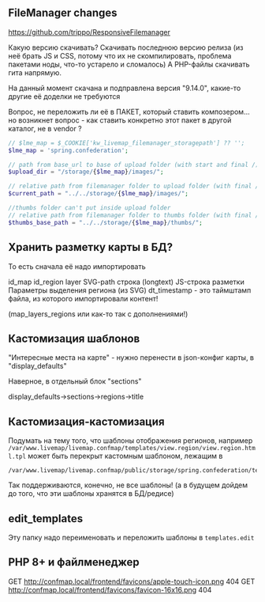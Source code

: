 ## FileManager changes

https://github.com/trippo/ResponsiveFilemanager

Какую версию скачивать? 
Скачивать последнюю версию релиза (из неё брать JS и CSS, потому что их не скомпилировать, проблема пакетами ноды, что-то устарело и сломалось)
А PHP-файлы скачивать гита напрямую.

На данный момент скачана и подправлена версия "9.14.0", какие-то другие её доделки не требуются

Вопрос, не переложить ли её в ПАКЕТ, который ставить композером... но возникнет вопрос - как ставить конкретно этот пакет в другой каталог, не в vendor ?


```php
// $lme_map = $_COOKIE['kw_livemap_filemanager_storagepath'] ?? '';
$lme_map = 'spring.confederation';

// path from base_url to base of upload folder (with start and final /)
$upload_dir = "/storage/{$lme_map}/images/";

// relative path from filemanager folder to upload folder (with final /)
$current_path = "../../storage/{$lme_map}/images/";

//thumbs folder can't put inside upload folder
// relative path from filemanager folder to thumbs folder (with final /)
$thumbs_base_path = "../../storage/{$lme_map}/thumbs/";
```


## Хранить разметку карты в БД?

То есть сначала её надо импортировать

id_map
id_region
layer
SVG-path строка (longtext)
JS-строка разметки
Параметры выделения региона (из SVG)
dt_timestamp - это таймштамп файла, из которого импортировали контент!

(map_layers_regions или как-то так с дополнениями!)

## Кастомизация шаблонов

"Интересные места на карте" - нужно перенести в json-конфиг карты, в "display_defaults"

Наверное, в отдельный блок "sections"

display_defaults->sections->regions->title

## Кастомизация-кастомизация

Подумать на тему того, что шаблоны отображения регионов, например `/var/www.livemap/livemap.confmap/templates/view.region/view.region.html.tpl` может быть перекрыт
кастомным шаблоном, лежащим в

```
/var/www.livemap/livemap.confmap/public/storage/spring.confederation/templates.public/view.region.html.tpl
```

Так поддерживаются, конечно, не все шаблоны!
(а в будущем дойдем до того, что эти шаблоны хранятся в БД/редисе)

## edit_templates

Эту папку надо переименовать и переложить шаблоны в `templates.edit`

## PHP 8+ и файлменеджер

GET http://confmap.local/frontend/favicons/apple-touch-icon.png 404
GET http://confmap.local/frontend/favicons/favicon-16x16.png 404 


